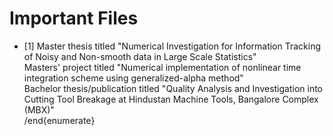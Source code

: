 # Important Files
- [1] Master thesis titled "Numerical Investigation for Information Tracking of Noisy and Non-smooth data in Large Scale Statistics"<br/>
Masters' project titled "Numerical implementation of nonlinear time integration scheme using generalized-alpha method"<br/>
Bachelor thesis/publication titled "Quality Analysis and Investigation into Cutting Tool Breakage at Hindustan Machine Tools, Bangalore Complex (MBX)"<br/>
/end{enumerate}
